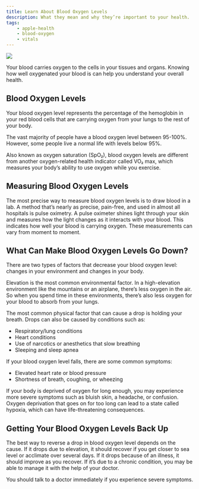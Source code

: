 ```yaml
---
title: Learn About Blood Oxygen Levels
description: What they mean and why they’re important to your health.
tags:
    - apple-health
    - blood-oxygen
    - vitals
---
```


![ ](/images/apple-health/Scandium_Vibrant_Article_Illustration.jpg)

Your blood carries oxygen to the cells in your tissues and organs. Knowing how well oxygenated your blood is can help you understand your overall health.

## Blood Oxygen Levels

Your blood oxygen level represents the percentage of the hemoglobin in your red blood cells that are carrying oxygen from your lungs to the rest of your body.

The vast majority of people have a blood oxygen level between 95-100%. However, some people live a normal life with levels below 95%.

Also known as oxygen saturation (SpO₂), blood oxygen levels are different from another oxygen-related health indicator called VO₂ max, which measures your body’s ability to use oxygen while you exercise.

## Measuring Blood Oxygen Levels

The most precise way to measure blood oxygen levels is to draw blood in a lab. A method that’s nearly as precise, pain-free, and used in almost all hospitals is pulse oximetry. A pulse oximeter shines light through your skin and measures how the light changes as it interacts with your blood. This indicates how well your blood is carrying oxygen. These measurements can vary from moment to moment.

## What Can Make Blood Oxygen Levels Go Down?

There are two types of factors that decrease your blood oxygen level: changes in your environment and changes in your body.

Elevation is the most common environmental factor. In a high-elevation environment like the mountains or an airplane, there’s less oxygen in the air. So when you spend time in these environments, there’s also less oxygen for your blood to absorb from your lungs.

The most common physical factor that can cause a drop is holding your breath. Drops can also be caused by conditions such as:

- Respiratory/lung conditions
- Heart conditions
- Use of narcotics or anesthetics that slow breathing
- Sleeping and sleep apnea

If your blood oxygen level falls, there are some common symptoms:

- Elevated heart rate or blood pressure
- Shortness of breath, coughing, or wheezing

If your body is deprived of oxygen for long enough, you may experience more severe symptoms such as bluish skin, a headache, or confusion. Oxygen deprivation that goes on for too long can lead to a state called hypoxia, which can have life-threatening consequences.

## Getting Your Blood Oxygen Levels Back Up

The best way to reverse a drop in blood oxygen level depends on the cause. If it drops due to elevation, it should recover if you get closer to sea level or acclimate over several days. If it drops because of an illness, it should improve as you recover. If it’s due to a chronic condition, you may be able to manage it with the help of your doctor.

You should talk to a doctor immediately if you experience severe symptoms.
